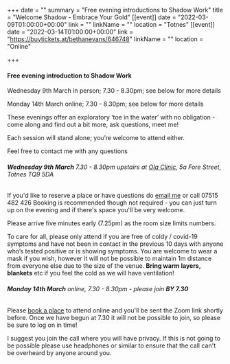+++
date = ""
summary = "Free evening introductions to Shadow Work"
title = "Welcome Shadow - Embrace Your Gold"
[[event]]
date = "2022-03-09T01:00:00+00:00"
link = ""
linkName = ""
location = "Totnes"
[[event]]
date = "2022-03-14T01:00:00+00:00"
link = "https://buytickets.at/bethanevans/646748"
linkName = ""
location = "Online"

+++
#### Free evening introduction to Shadow Work

Wednesday 9th March in person; 7.30 - 8.30pm; see below for more details

Monday 14th March online; 7.30 - 8.30pm; see below for more details

These evenings offer an exploratory ‘toe in the water’ with no obligation - come along and find out a bit more, ask questions, meet me!

Each session will stand alone; you’re welcome to attend either.

Feel free to contact me with any questions

###### **Wednesday 9th March** 7.30 - 8.30pm upstairs at [Ola Clinic](http://www.totneschiropractic.co.uk/), 5a Fore Street, Totnes TQ9 5DA

If you'd like to reserve a place or have questions do [email me](mailto:bethan@techniqueforlife.com) or call 07515 482 426   Booking is recommended though not required - you can just turn up on the evening and if there's space you'll be very welcome.

Please arrive five minutes early (7.25pm) as the room size limits numbers.

To care for all, please only attend if you are free of coldy / covid-19 symptoms and have not been in contact in the previous 10 days with anyone who’s tested positive or is showing symptoms. You are welcome to wear a mask if you wish, however it will not be possible to maintain 1m distance from everyone else due to the size of the venue. **Bring warm layers, blankets** etc if you feel the cold as we will have ventilation!

###### **Monday 14th March** online, 7.30 - 8.30pm _- please join **BY 7.30**_

Please [book a place](https://buytickets.at/bethanevans/646748) to attend online and you'll be sent the Zoom link shortly before.  Once we have begun at 7.30 it will not be possible to join, so please be sure to log on in time!

I suggest you join the call where you will have privacy.  If this is not going to be possible please use headphones or similar to ensure that the call can't be overheard by anyone around you.